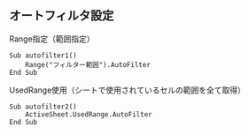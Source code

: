 ## オートフィルタ設定

Range指定（範囲指定）

```
Sub autofilter1()
    Range("フィルター範囲").AutoFilter
End Sub
```

UsedRange使用（シートで使用されているセルの範囲を全て取得）

```
Sub autofilter2()
    ActiveSheet.UsedRange.AutoFilter
End Sub
```
